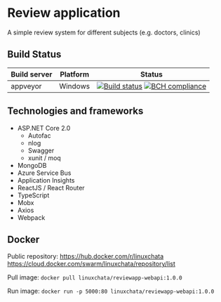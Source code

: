 # Review application
A simple review system for different subjects (e.g. doctors, clinics)

## Build Status
| Build server| Platform       | Status      |
|-------------|----------------|-------------|
| appveyor    | Windows        |[![Build status](https://ci.appveyor.com/api/projects/status/84djajia77jann58?svg=true)](https://ci.appveyor.com/project/linuxchata/review-app/branch/master) [![BCH compliance](https://bettercodehub.com/edge/badge/linuxchata/review-app?branch=master)](https://bettercodehub.com/) |

## Technologies and frameworks
* ASP.NET Core 2.0
    * Autofac
    * nlog
    * Swagger
    * xunit / moq
* MongoDB
* Azure Service Bus
* Application Insights
* ReactJS / React Router
* TypeScript
* Mobx
* Axios
* Webpack

## Docker
Public repository:
https://hub.docker.com/r/linuxchata
https://cloud.docker.com/swarm/linuxchata/repository/list

Pull image:
`docker pull linuxchata/reviewapp-webapi:1.0.0`

Run image:
`docker run -p 5000:80 linuxchata/reviewapp-webapi:1.0.0`
